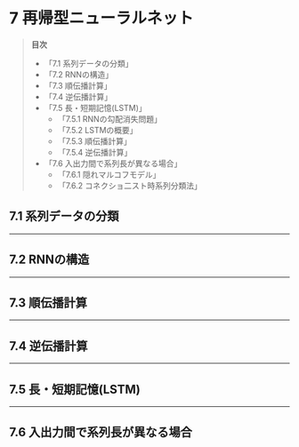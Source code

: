 # 7 再帰型ニューラルネット

> **目次**
>
> - 「7.1 系列データの分類」
> - 「7.2 RNNの構造」
> - 「7.3 順伝播計算」
> - 「7.4 逆伝播計算」
> - 「7.5 長・短期記憶(LSTM)」
>     - 「7.5.1 RNNの勾配消失問題」
>     - 「7.5.2 LSTMの概要」
>     - 「7.5.3 順伝播計算」
>     - 「7.5.4 逆伝播計算」
> - 「7.6 入出力間で系列長が異なる場合」
>     - 「7.6.1 隠れマルコフモデル」
>     - 「7.6.2 コネクショ二スト時系列分類法」

## 7.1 系列データの分類


---
## 7.2 RNNの構造



---
## 7.3 順伝播計算



---
## 7.4 逆伝播計算



---
## 7.5 長・短期記憶(LSTM)



---
## 7.6 入出力間で系列長が異なる場合


